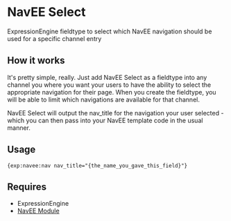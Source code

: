 NavEE Select
============

ExpressionEngine fieldtype to select which NavEE navigation should be used for a specific channel entry

## How it works
It's pretty simple, really. Just add NavEE Select as a fieldtype into any channel you where you want your users to have the ability to select the appropriate navigation for their page. When you create the fieldtype, you will be able to limit which navigations are available for that channel.

NavEE Select will output the nav_title for the navigation your user selected - which you can then pass into your NavEE template code in the usual manner.

## Usage

	{exp:navee:nav nav_title="{the_name_you_gave_this_field}"}

## Requires
* ExpressionEngine
* [NavEE Module](http://fromtheoutfit.com/navee)